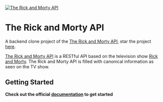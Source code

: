[![The Rick and Morty API](https://repository-images.githubusercontent.com/120371205/b6740400-92d4-11ea-8a13-d5f6e0558e9b)](https://rickandmortyapi.up.railway.app/api)

# The Rick and Morty API

A backend clone project of the [The Rick and Morty API](https://rickandmortyapi.com), star the project [here](https://github.com/afuh/rick-and-morty-api).

[The Rick and Morty API](https://rickandmortyapi.up.railway.app/api) is a RESTful API based on the television show [Rick and Morty](https://www.adultswim.com/videos/rick-and-morty). The Rick and Morty API is filled with canonical information as seen on the TV show.

## Getting Started

**Check out the official [documentation](https://rickandmortyapi.com/documentation) to get started**
